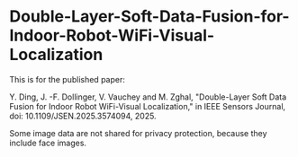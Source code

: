 # Double-Layer-Soft-Data-Fusion-for-Indoor-Robot-WiFi-Visual-Localization
This is for the published paper: 

Y. Ding, J. -F. Dollinger, V. Vauchey and M. Zghal, "Double-Layer Soft Data Fusion for Indoor Robot WiFi-Visual Localization," in IEEE Sensors Journal, doi: 10.1109/JSEN.2025.3574094, 2025.

Some image data are not shared for privacy protection, because they include face images.
